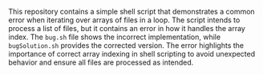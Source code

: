 This repository contains a simple shell script that demonstrates a common error when iterating over arrays of files in a loop. The script intends to process a list of files, but it contains an error in how it handles the array index. The `bug.sh` file shows the incorrect implementation, while `bugSolution.sh` provides the corrected version.  The error highlights the importance of correct array indexing in shell scripting to avoid unexpected behavior and ensure all files are processed as intended.